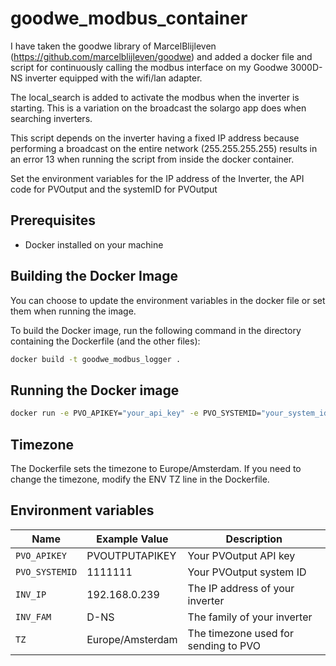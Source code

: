# goodwe_modbus_container

I have taken the goodwe library of MarcelBlijleven (https://github.com/marcelblijleven/goodwe) and added a docker file and script for continuously calling the modbus interface on my Goodwe 3000D-NS inverter equipped with the wifi/lan adapter. 

The local_search is added to activate the modbus when the inverter is starting. This is a variation on the broadcast the solargo app does when searching inverters. 

This script depends on the inverter having a fixed IP address because performing a broadcast on the entire network (255.255.255.255) results in an error 13 when running the script from inside the docker container. 

Set the environment variables for the IP address of the Inverter, the API code for PVOutput and the systemID for PVOutput




## Prerequisites

- Docker installed on your machine

## Building the Docker Image

You can choose to update the environment variables in the docker file or set them when running the image. 

To build the Docker image, run the following command in the directory containing the Dockerfile (and the other files):

```sh
docker build -t goodwe_modbus_logger .
```

## Running the Docker image

```sh
docker run -e PVO_APIKEY="your_api_key" -e PVO_SYSTEMID="your_system_id" -e INV_IP="your_inverter_ip" -e INV_FAM="your_inverter_family" goodwe_modbus_logger
```

## Timezone

The Dockerfile sets the timezone to Europe/Amsterdam. If you need to change the timezone, modify the ENV TZ line in the Dockerfile.

## Environment variables

| Name         | Example Value       | Description                      |
|--------------|---------------------|----------------------------------|
| `PVO_APIKEY` | PVOUTPUTAPIKEY      | Your PVOutput API key            |
| `PVO_SYSTEMID` | 1111111           | Your PVOutput system ID          |
| `INV_IP`     | 192.168.0.239       | The IP address of your inverter  |
| `INV_FAM`    | D-NS                | The family of your inverter      |
| `TZ`         | Europe/Amsterdam    | The timezone used for sending to PVO | 



